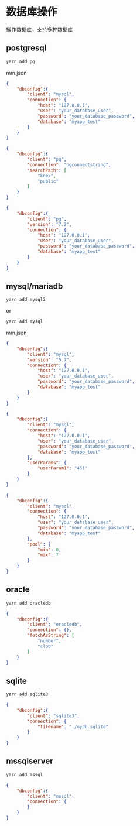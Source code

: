 # 数据库操作

操作数据库，支持多种数据库

## postgresql

```sh
yarn add pg
```

mm.json

```json
{
	"dbconfig":{
		"client": "mysql",
		"connection": {
			"host": "127.0.0.1",
			"user": "your_database_user",
			"password": "your_database_password",
			"database": "myapp_test"
		}
	}
}
```

```json
{
	"dbconfig":{
		"client": "pg",
		"connection": "pgconnectstring",
		"searchPath": [
			"knex",
			"public"
		]
	}
}
```

```json
{
	"dbconfig":{
		"client": "pg",
		"version": "7.2",
		"connection": {
			"host": "127.0.0.1",
			"user": "your_database_user",
			"password": "your_database_password",
			"database": "myapp_test"
		}
	}
}
```

## mysql/mariadb

```sh
yarn add mysql2
```

or

```sh
yarn add mysql
```

mm.json

```json
{
	"dbconfig":{
		"client": "mysql",
		"version": "5.7",
		"connection": {
			"host": "127.0.0.1",
			"user": "your_database_user",
			"password": "your_database_password",
			"database": "myapp_test"
		}
	}
}
```

```json
{
	"dbconfig":{
		"client": "mysql",
		"connection": {
			"host": "127.0.0.1",
			"user": "your_database_user",
			"password": "your_database_password",
			"database": "myapp_test"
		},
		"userParams": {
			"userParam1": "451"
		}
	}
}
```

```json
{
	"dbconfig":{
		"client": "mysql",
		"connection": {
			"host": "127.0.0.1",
			"user": "your_database_user",
			"password": "your_database_password",
			"database": "myapp_test"
		},
		"pool": {
			"min": 0,
			"max": 7
		}
	}
}
```

## oracle

```sh
yarn add oracledb
```

```json
{
	"dbconfig":{
		"client": "oracledb",
		"connection": {},
		"fetchAsString": [
			"number",
			"clob"
		]
	}
}
```

## sqlite

```sh
yarn add sqlite3
```

```json
{
	"dbconfig":{
		"client": "sqlite3",
		"connection": {
			"filename": "./mydb.sqlite"
		}
	}
}
```

## mssqlserver

```sh
yarn add mssql
```

```json
{
	"dbconfig":{
		"client": "mssql",
		"connection": {
		}
	}
}
```
